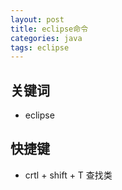 ```yaml
---
layout: post
title: eclipse命令
categories: java
tags: eclipse
---
```

## 关键词
* eclipse

## 快捷键
* crtl + shift + T  查找类
